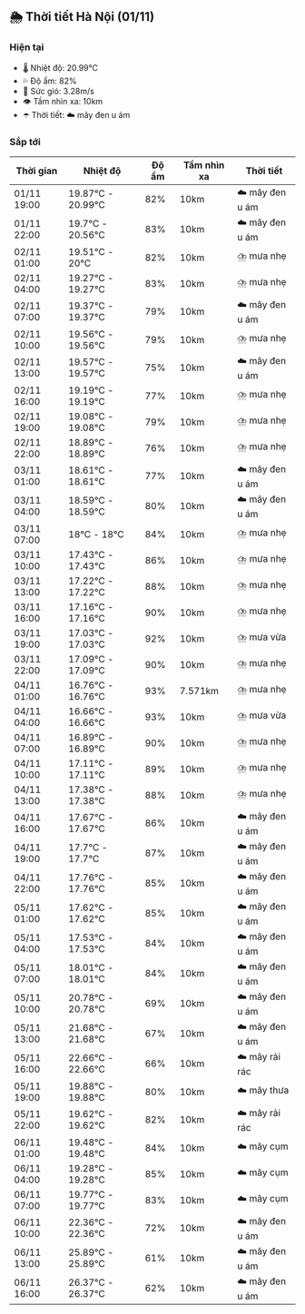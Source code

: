 ## 🌦️ Thời tiết Hà Nội (01/11)

### Hiện tại

- 🌡️ Nhiệt độ: 20.99℃
- 💦 Độ ẩm: 82%
- 💨 Sức gió: 3.28m/s
- 👁️ Tầm nhìn xa: 10km
- ☂️ Thời tiết: ☁️ mây đen u ám

### Sắp tới

| Thời gian | Nhiệt độ | Độ ẩm | Tầm nhìn xa | Thời tiết |
| --- | --- | --- | --- | --- |
| 01/11 19:00 | 19.87℃ - 20.99℃ | 82% | 10km | ☁️ mây đen u ám |
| 01/11 22:00 | 19.7℃ - 20.56℃ | 83% | 10km | ☁️ mây đen u ám |
| 02/11 01:00 | 19.51℃ - 20℃ | 82% | 10km | ⛈️ mưa nhẹ |
| 02/11 04:00 | 19.27℃ - 19.27℃ | 83% | 10km | ⛈️ mưa nhẹ |
| 02/11 07:00 | 19.37℃ - 19.37℃ | 79% | 10km | ☁️ mây đen u ám |
| 02/11 10:00 | 19.56℃ - 19.56℃ | 79% | 10km | ⛈️ mưa nhẹ |
| 02/11 13:00 | 19.57℃ - 19.57℃ | 75% | 10km | ☁️ mây đen u ám |
| 02/11 16:00 | 19.19℃ - 19.19℃ | 77% | 10km | ⛈️ mưa nhẹ |
| 02/11 19:00 | 19.08℃ - 19.08℃ | 79% | 10km | ⛈️ mưa nhẹ |
| 02/11 22:00 | 18.89℃ - 18.89℃ | 76% | 10km | ⛈️ mưa nhẹ |
| 03/11 01:00 | 18.61℃ - 18.61℃ | 77% | 10km | ☁️ mây đen u ám |
| 03/11 04:00 | 18.59℃ - 18.59℃ | 80% | 10km | ☁️ mây đen u ám |
| 03/11 07:00 | 18℃ - 18℃ | 84% | 10km | ⛈️ mưa nhẹ |
| 03/11 10:00 | 17.43℃ - 17.43℃ | 86% | 10km | ⛈️ mưa nhẹ |
| 03/11 13:00 | 17.22℃ - 17.22℃ | 88% | 10km | ⛈️ mưa nhẹ |
| 03/11 16:00 | 17.16℃ - 17.16℃ | 90% | 10km | ⛈️ mưa nhẹ |
| 03/11 19:00 | 17.03℃ - 17.03℃ | 92% | 10km | ⛈️ mưa vừa |
| 03/11 22:00 | 17.09℃ - 17.09℃ | 90% | 10km | ⛈️ mưa nhẹ |
| 04/11 01:00 | 16.76℃ - 16.76℃ | 93% | 7.571km | ⛈️ mưa nhẹ |
| 04/11 04:00 | 16.66℃ - 16.66℃ | 93% | 10km | ⛈️ mưa vừa |
| 04/11 07:00 | 16.89℃ - 16.89℃ | 90% | 10km | ⛈️ mưa nhẹ |
| 04/11 10:00 | 17.11℃ - 17.11℃ | 89% | 10km | ⛈️ mưa nhẹ |
| 04/11 13:00 | 17.38℃ - 17.38℃ | 88% | 10km | ⛈️ mưa nhẹ |
| 04/11 16:00 | 17.67℃ - 17.67℃ | 86% | 10km | ☁️ mây đen u ám |
| 04/11 19:00 | 17.7℃ - 17.7℃ | 87% | 10km | ☁️ mây đen u ám |
| 04/11 22:00 | 17.76℃ - 17.76℃ | 85% | 10km | ☁️ mây đen u ám |
| 05/11 01:00 | 17.62℃ - 17.62℃ | 85% | 10km | ☁️ mây đen u ám |
| 05/11 04:00 | 17.53℃ - 17.53℃ | 84% | 10km | ☁️ mây đen u ám |
| 05/11 07:00 | 18.01℃ - 18.01℃ | 84% | 10km | ☁️ mây đen u ám |
| 05/11 10:00 | 20.78℃ - 20.78℃ | 69% | 10km | ☁️ mây đen u ám |
| 05/11 13:00 | 21.68℃ - 21.68℃ | 67% | 10km | ☁️ mây đen u ám |
| 05/11 16:00 | 22.66℃ - 22.66℃ | 66% | 10km | ☁️ mây rải rác |
| 05/11 19:00 | 19.88℃ - 19.88℃ | 80% | 10km | ☁️ mây thưa |
| 05/11 22:00 | 19.62℃ - 19.62℃ | 82% | 10km | ☁️ mây rải rác |
| 06/11 01:00 | 19.48℃ - 19.48℃ | 84% | 10km | ☁️ mây cụm |
| 06/11 04:00 | 19.28℃ - 19.28℃ | 85% | 10km | ☁️ mây cụm |
| 06/11 07:00 | 19.77℃ - 19.77℃ | 83% | 10km | ☁️ mây cụm |
| 06/11 10:00 | 22.36℃ - 22.36℃ | 72% | 10km | ☁️ mây đen u ám |
| 06/11 13:00 | 25.89℃ - 25.89℃ | 61% | 10km | ☁️ mây đen u ám |
| 06/11 16:00 | 26.37℃ - 26.37℃ | 62% | 10km | ☁️ mây đen u ám |
